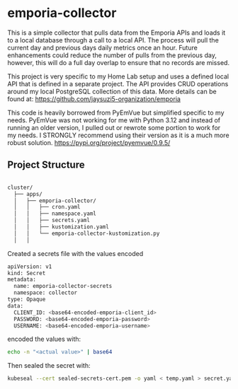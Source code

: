 # emporia-collector
This is a simple collector that pulls data from the Emporia APIs and loads it to a local database through 
a call to a local API.  The process will pull the current day and previous days daily metrics once an hour.  Future 
enhancements could reduce the number of pulls from the previous day, however, this will do a full day overlap to
ensure that no records are missed.  

This project is very specific to my Home Lab setup and uses a defined local API that is defined in a separate project. 
The API provides CRUD operations around my local PostgreSQL collection of this data.  More details can be found at: https://github.com/jaysuzi5-organization/emporia

This code is heavily borrowed from PyEmVue but simplified specific to my needs.  PyEmVue was not working for me with 
Python 3.12 and instead of running an older version, I pulled out or rewrote some portion to work for my needs.  I 
STRONGLY recommend using their version as it is a much more robust solution.
https://pypi.org/project/pyemvue/0.9.5/

## Project Structure

```bash

cluster/
  ├── apps/
  │   ├── emporia-collector/
  │   │   ├── cron.yaml
  │   │   ├── namespace.yaml
  │   │   ├── secrets.yaml
  │   │   ├── kustomization.yaml
  │   │   └── emporia-collector-kustomization.py
  │   │   
```

Created a secrets file with the values encoded
```bash
apiVersion: v1
kind: Secret
metadata:
  name: emporia-collector-secrets
  namespace: collector
type: Opaque
data:
  CLIENT_ID: <base64-encoded-emporia-client_id>
  PASSWORD: <base64-encoded-emporia-password>
  USERNAME: <base64-encoded-emporia-username>
```

encoded the values with:
```bash
echo -n "<actual value>" | base64 
```

Then sealed the secret with:
```bash
kubeseal --cert sealed-secrets-cert.pem -o yaml < temp.yaml > secret.yaml 
```
